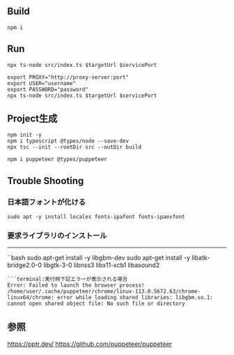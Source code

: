 

Build
---
```
npm i
```

Run
---
```
npx ts-node src/index.ts $targetUrl $servicePort
```

```:proxyの場合
export PROXY="http://proxy-server:port"
export USER="username"
export PASSWORD="password"
npx ts-node src/index.ts $targetUrl $servicePort
```

Project生成
---

```:Typescript Project生成
npm init -y
npm i typescript @types/node --save-dev
npx tsc --init --rootDir src --outDir build

npm i puppeteer @types/puppeteer
```


Trouble Shooting
---

### 日本語フォントが化ける
```
sudo apt -y install locales fonts-ipafont fonts-ipaexfont
```


### 要求ライブラリのインストール
---
``bash
sudo apt-get install -y libgbm-dev
sudo apt-get install -y libatk-bridge2.0-0 libgtk-3-0 libnss3 libx11-xcb1 libasound2
```
```terminal:実行時下記エラーが表示される場合
Error: Failed to launch the browser process!
/home/user/.cache/puppeteer/chrome/linux-113.0.5672.63/chrome-linux64/chrome: error while loading shared libraries: libgbm.so.1: cannot open shared object file: No such file or directory
```

参照
---

https://pptr.dev/
https://github.com/puppeteer/puppeteer
